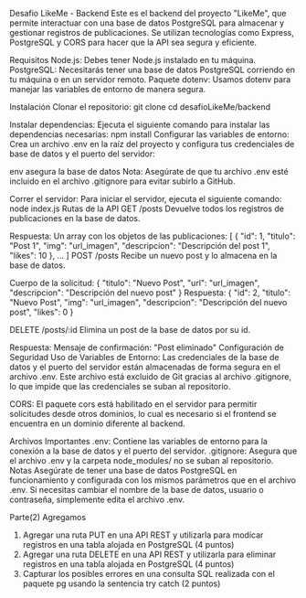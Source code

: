 Desafio LikeMe - Backend
Este es el backend del proyecto "LikeMe", que permite interactuar con una base de datos PostgreSQL para almacenar y gestionar registros de publicaciones. Se utilizan tecnologías como Express, PostgreSQL y CORS para hacer que la API sea segura y eficiente.

Requisitos
Node.js: Debes tener Node.js instalado en tu máquina.
PostgreSQL: Necesitarás tener una base de datos PostgreSQL corriendo en tu máquina o en un servidor remoto.
Paquete dotenv: Usamos dotenv para manejar las variables de entorno de manera segura.

Instalación
Clonar el repositorio:
git clone <url-del-repositorio>
cd desafioLikeMe/backend

Instalar dependencias: Ejecuta el siguiente comando para instalar las dependencias necesarias:
npm install
Configurar las variables de entorno: Crea un archivo .env en la raíz del proyecto y configura tus credenciales de base de datos y el puerto del servidor:

env
asegura la base de datos
Nota: Asegúrate de que tu archivo .env esté incluido en el archivo .gitignore para evitar subirlo a GitHub.

Correr el servidor: Para iniciar el servidor, ejecuta el siguiente comando:
node index.js
Rutas de la API
GET /posts
Devuelve todos los registros de publicaciones en la base de datos.

Respuesta:
Un array con los objetos de las publicaciones:
[
  {
    "id": 1,
    "titulo": "Post 1",
    "img": "url_imagen",
    "descripcion": "Descripción del post 1",
    "likes": 10
  },
  ...
]
POST /posts
Recibe un nuevo post y lo almacena en la base de datos.

Cuerpo de la solicitud:
{
  "titulo": "Nuevo Post",
  "url": "url_imagen",
  "descripcion": "Descripción del nuevo post"
}
Respuesta:
{
  "id": 2,
  "titulo": "Nuevo Post",
  "img": "url_imagen",
  "descripcion": "Descripción del nuevo post",
  "likes": 0
}

DELETE /posts/:id
Elimina un post de la base de datos por su id.

Respuesta:
Mensaje de confirmación:
"Post eliminado"
Configuración de Seguridad
Uso de Variables de Entorno: Las credenciales de la base de datos y el puerto del servidor están almacenadas de forma segura en el archivo .env. Este archivo está excluido de Git gracias al archivo .gitignore, lo que impide que las credenciales se suban al repositorio.

CORS: El paquete cors está habilitado en el servidor para permitir solicitudes desde otros dominios, lo cual es necesario si el frontend se encuentra en un dominio diferente al backend.

Archivos Importantes
.env: Contiene las variables de entorno para la conexión a la base de datos y el puerto del servidor.
.gitignore: Asegura que el archivo .env y la carpeta node_modules/ no se suban al repositorio.
Notas
Asegúrate de tener una base de datos PostgreSQL en funcionamiento y configurada con los mismos parámetros que en el archivo .env.
Si necesitas cambiar el nombre de la base de datos, usuario o contraseña, simplemente edita el archivo .env.

Parte(2) 
Agregamos
1. Agregar una ruta PUT en una API REST y utilizarla para modicar registros en una
tabla alojada en PostgreSQL (4 puntos)
2. Agregar una ruta DELETE en una API REST y utilizarla para eliminar registros en una
tabla alojada en PostgreSQL (4 puntos)
3. Capturar los posibles errores en una consulta SQL realizada con el paquete pg
usando la sentencia try catch (2 puntos)
